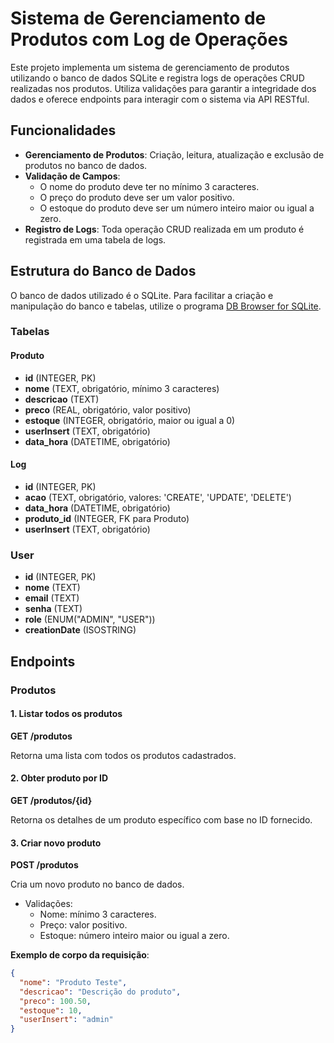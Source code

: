 # Sistema de Gerenciamento de Produtos com Log de Operações

Este projeto implementa um sistema de gerenciamento de produtos utilizando o banco de dados SQLite e registra logs de operações CRUD realizadas nos produtos. Utiliza validações para garantir a integridade dos dados e oferece endpoints para interagir com o sistema via API RESTful.

## Funcionalidades

- **Gerenciamento de Produtos**: Criação, leitura, atualização e exclusão de produtos no banco de dados.
- **Validação de Campos**:
  - O nome do produto deve ter no mínimo 3 caracteres.
  - O preço do produto deve ser um valor positivo.
  - O estoque do produto deve ser um número inteiro maior ou igual a zero.
- **Registro de Logs**: Toda operação CRUD realizada em um produto é registrada em uma tabela de logs.

## Estrutura do Banco de Dados

O banco de dados utilizado é o SQLite. Para facilitar a criação e manipulação do banco e tabelas, utilize o programa [DB Browser for SQLite](https://sqlitebrowser.org/).

### Tabelas

#### Produto
- **id** (INTEGER, PK)
- **nome** (TEXT, obrigatório, mínimo 3 caracteres)
- **descricao** (TEXT)
- **preco** (REAL, obrigatório, valor positivo)
- **estoque** (INTEGER, obrigatório, maior ou igual a 0)
- **userInsert** (TEXT, obrigatório)
- **data_hora** (DATETIME, obrigatório)

#### Log
- **id** (INTEGER, PK)
- **acao** (TEXT, obrigatório, valores: 'CREATE', 'UPDATE', 'DELETE')
- **data_hora** (DATETIME, obrigatório)
- **produto_id** (INTEGER, FK para Produto)
- **userInsert** (TEXT, obrigatório)

### User
- **id** (INTEGER, PK)
- **nome** (TEXT)
- **email** (TEXT)
- **senha** (TEXT)
- **role** (ENUM("ADMIN", "USER"))
- **creationDate** (ISOSTRING)

## Endpoints

### Produtos

#### 1. Listar todos os produtos
**GET /produtos**

Retorna uma lista com todos os produtos cadastrados.

#### 2. Obter produto por ID
**GET /produtos/{id}**

Retorna os detalhes de um produto específico com base no ID fornecido.

#### 3. Criar novo produto
**POST /produtos**

Cria um novo produto no banco de dados.

- Validações:
  - Nome: mínimo 3 caracteres.
  - Preço: valor positivo.
  - Estoque: número inteiro maior ou igual a zero.

**Exemplo de corpo da requisição**:
```json
{
  "nome": "Produto Teste",
  "descricao": "Descrição do produto",
  "preco": 100.50,
  "estoque": 10,
  "userInsert": "admin"
}
